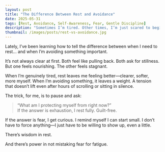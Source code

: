 ```yaml
---
layout: post
title: "The Difference Between Rest and Avoidance"
date: 2025-05-31
tags: [Rest, Avoidance, Self-Awareness, Fear, Gentle Discipline]
description: "Sometimes I’m tired. Other times, I’m just scared to begin."
thumbnail: /images/posts/rest-vs-avoidance.jpg
---
```


Lately, I’ve been learning how to tell the difference between when I need to rest… and when I’m avoiding something important.

It’s not always clear at first. Both feel like pulling back. Both ask for stillness. But one feels nourishing. The other feels stagnant.

When I’m genuinely tired, rest leaves me feeling better—clearer, softer, more myself. When I’m avoiding something, it leaves a weight. A tension that doesn’t lift even after hours of scrolling or sitting in silence.

The trick, for me, is to pause and ask:  
> “What am I protecting myself from right now?”  
If the answer is exhaustion, I rest fully. Guilt-free.

If the answer is fear, I get curious. I remind myself I can start small. I don’t have to force anything—I just have to be willing to show up, even a little.

There’s wisdom in rest.

And there’s power in not mistaking fear for fatigue.

